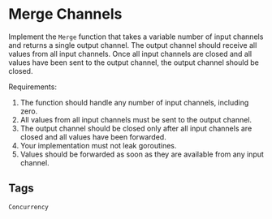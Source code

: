 # Merge Channels
Implement the `Merge` function that takes a variable number of input channels and returns a single output channel. The output channel should receive all values from all input channels. Once all input channels are closed and all values have been sent to the output channel, the output channel should be closed.

Requirements:

1. The function should handle any number of input channels, including zero.
2. All values from all input channels must be sent to the output channel.
3. The output channel should be closed only after all input channels are closed and all values have been forwarded.
4. Your implementation must not leak goroutines.
5. Values should be forwarded as soon as they are available from any input channel.

## Tags
`Concurrency`
